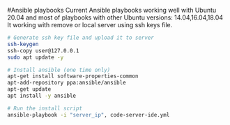 #Ansible playbooks
Current Ansible playbooks working well with Ubuntu 20.04 and most of playbooks with other Ubuntu versions: 14.04,16.04,18.04
It working with remove or local server using ssh keys file.

```bash
# Generate ssh key file and upload it to server
ssh-keygen
ssh-copy user@127.0.0.1
sudo apt update -y

# Install ansible (one time only)
apt-get install software-properties-common
apt-add-repository ppa:ansible/ansible
apt-get update
apt install -y ansible

# Run the install script
ansible-playbook -i "server_ip", code-server-ide.yml
```
